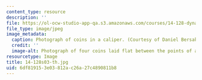 ```yaml
---
content_type: resource
description: ''
file: https://ol-ocw-studio-app-qa.s3.amazonaws.com/courses/14-128-dynamic-optimization-economic-applications-recursive-methods-spring-2003/6df819153e03812ac26a27c4890811b8_14-128s03-th.jpg
file_type: image/jpeg
image_metadata:
  caption: Photograph of coins in a caliper. (Courtesy of Daniel Bersak.)
  credit: ''
  image-alt: Photograph of four coins laid flat between the points of a caliper.
resourcetype: Image
title: 14-128s03-th.jpg
uid: 6df81915-3e03-812a-c26a-27c4890811b8
---
```


